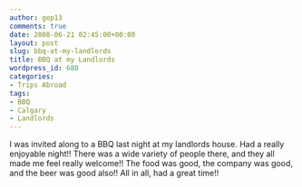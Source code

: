 ```yaml
---
author: gep13
comments: true
date: 2008-06-21 02:45:00+00:00
layout: post
slug: bbq-at-my-landlords
title: BBQ at my Landlords
wordpress_id: 680
categories:
- Trips Abroad
tags:
- BBQ
- Calgary
- Landlords
---
```


I was invited along to a BBQ last night at my landlords house. Had a really enjoyable night!! There was a wide variety of people there, and they all made me feel really welcome!! The food was good, the company was good, and the beer was good also!! All in all, had a great time!!
